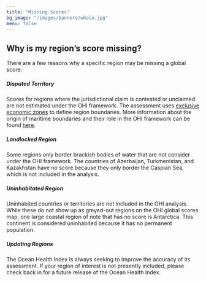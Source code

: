 ```yaml
---
title: "Missing Scores"
bg_image: "/images/banners/whale.jpg"
menu: false
---
```


## Why is my region’s score missing?

There are a few reasons why a specific region may be missing a global score: 

##### Disputed Territory

Scores for regions where the jurisdictional claim is contested or unclaimed are not estimated under the OHI framework. The assessment uses [exclusive economic zones](http://www.marineregions.org/.) to define region boundaries. More information about the origin of maritime boundaries and their role in the OHI framework can be found [here](/news/maritime-boundaries/). 

##### Landlocked Region

Some regions only border brackish bodies of water that are not consider under the OHI framework. The countries of Azerbaijan, Turkmenistan, and Kazakhstan have no score because they only border the Caspian Sea, which is not included in the analysis. 

##### Uninhabitated Region

Uninhabited countries or territories are not included in the OHI analysis. While these do not show up as greyed-out regions on the OHI global scores map, one large coastal region of note that has no score is Antarctica. This continent is considered uninhabited because it has no permanent population. 

##### *Updating Regions*

The Ocean Health Index is always seeking to improve the accuracy of its assessment. If your region of interest is not presently included, please check back in for a future release of the Ocean Health Index.
